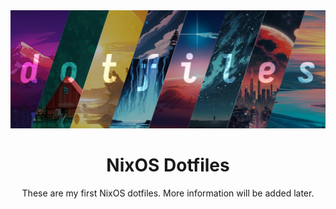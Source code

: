 <center>
<img src="./art.png">

# NixOS Dotfiles
These are my first NixOS dotfiles. More information will be added later.

</center>
